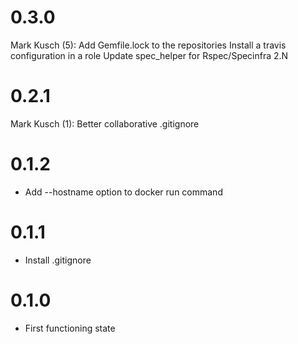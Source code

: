 # 0.3.0

Mark Kusch (5):
      Add Gemfile.lock to the repositories
      Install a travis configuration in a role
      Update spec_helper for Rspec/Specinfra 2.N

# 0.2.1

Mark Kusch (1):
      Better collaborative .gitignore

# 0.1.2

* Add --hostname option to docker run command

# 0.1.1

* Install .gitignore

# 0.1.0

* First functioning state


<!-- vim: set nofen ts=4 sw=4 et: -->
